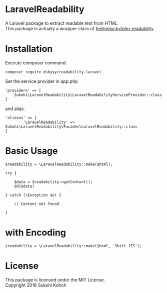 # LaravelReadability
A Laravel package to extract readable text from HTML.  
This package is actually a wrapper class of [feelinglucky/php-readability](https://github.com/feelinglucky/php-readability).

# Installation
Execute composer command.

    composer require dskyyy/readability-laravel

Set the service provider in app.php

    'providers' => [
        Sukohi\LaravelReadability\LaravelReadabilityServiceProvider::class
    ]  

and alias.

    'aliases' => [
    		'LaravelReadability' => Sukohi\LaravelReadability\Facades\LaravelReadability::class
    ]


# Basic Usage

    $readability = \LaravelReadability::make($html);
    
    try {

        $data = $readability->getContent();
        dd($data)

    } catch (\Exception $e) {

        // Content not found

    }
    
# with Encoding

    $readability = \LaravelReadability::make($html, 'Shift_JIS');
    
    
# License
    
This package is licensed under the MIT License.  
Copyright 2016 Sukohi Kuhoh


